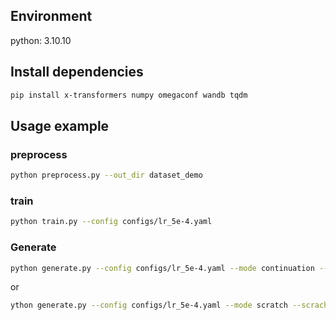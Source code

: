 ## Environment
python: 3.10.10

## Install dependencies
```bash
pip install x-transformers numpy omegaconf wandb tqdm
```

## Usage example
### preprocess
```bash
python preprocess.py --out_dir dataset_demo
```

### train
```bash
python train.py --config configs/lr_5e-4.yaml
```

### Generate
```bash
python generate.py --config configs/lr_5e-4.yaml --mode continuation --initial_length 10
```
or
```bash
ython generate.py --config configs/lr_5e-4.yaml --mode scratch --scrach_num 10
```
